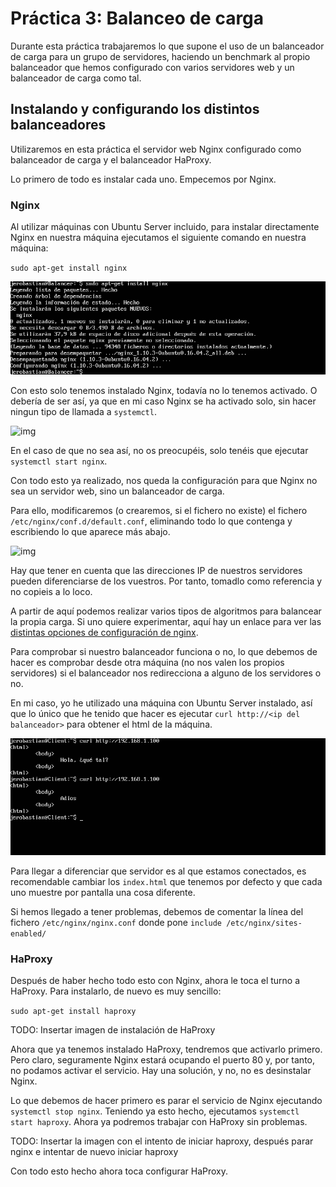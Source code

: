 # Práctica 3: Balanceo de carga

Durante esta práctica trabajaremos lo que supone el uso de un balanceador de carga para un grupo de servidores, haciendo un benchmark al propio balanceador que hemos configurado con varios servidores web y un balanceador de carga como tal.

## Instalando y configurando los distintos balanceadores

Utilizaremos en esta práctica el servidor web Nginx configurado como balanceador de carga y el balanceador HaProxy.

Lo primero de todo es instalar cada uno. Empecemos por Nginx.

### Nginx

Al utilizar máquinas con Ubuntu Server incluido, para instalar directamente Nginx en nuestra máquina ejecutamos el siguiente comando en nuestra máquina:

`sudo apt-get install nginx`

![img](https://raw.githubusercontent.com/Jerobastian/SWAP_Practicas/master/P3/instalacion%20nginx.png)

Con esto solo tenemos instalado Nginx, todavía no lo tenemos activado. O debería de ser así, ya que en mi caso Nginx se ha activado solo, sin hacer ningun tipo de llamada a `systemctl`.

![img](https://raw.githubusercontent.com/Jerobastian/SWAP_Practicas/master/P3/activaci%C3%B3n%20nginx.png)

En el caso de que no sea así, no os preocupéis, solo tenéis que ejecutar `systemctl start nginx`.

Con todo esto ya realizado, nos queda la configuración para que Nginx no sea un servidor web, sino un balanceador de carga.

Para ello, modificaremos (o crearemos, si el fichero no existe) el fichero `/etc/nginx/conf.d/default.conf`, eliminando todo lo que contenga y escribiendo lo que aparece más abajo.

![img](https://raw.githubusercontent.com/Jerobastian/SWAP_Practicas/master/P3/configuraci%C3%B3n%20nginx.png)

Hay que tener en cuenta que las direcciones IP de nuestros servidores pueden diferenciarse de los vuestros. Por tanto, tomadlo como referencia y no copieis a lo loco.

A partir de aquí podemos realizar varios tipos de algoritmos para balancear la propia carga. Si uno quiere experimentar, aquí hay un enlace para ver las [distintas opciones de configuración de nginx](http://nginx.org/en/docs/http/ngx_http_upstream_module.html).

Para comprobar si nuestro balanceador funciona o no, lo que debemos de hacer es comprobar desde otra máquina (no nos valen los propios servidores) si el balanceador nos redirecciona a alguno de los servidores o no.

En mi caso, yo he utilizado una máquina con Ubuntu Server instalado, así que lo único que he tenido que hacer es ejecutar `curl http://<ip del balanceador>` para obtener el html de la máquina.

![img](https://raw.githubusercontent.com/Jerobastian/SWAP_Practicas/master/P3/prueba%20nginx.png)

Para llegar a diferenciar que servidor es al que estamos conectados, es recomendable cambiar los `index.html` que tenemos por defecto y que cada uno muestre por pantalla una cosa diferente.

Si hemos llegado a tener problemas, debemos de comentar la línea del fichero `/etc/nginx/nginx.conf` donde pone `include /etc/nginx/sites-enabled/`

### HaProxy

Después de haber hecho todo esto con Nginx, ahora le toca el turno a HaProxy. Para instalarlo, de nuevo es muy sencillo:

`sudo apt-get install haproxy`

TODO: Insertar imagen de instalación de HaProxy

Ahora que ya tenemos instalado HaProxy, tendremos que activarlo primero. Pero claro, seguramente Nginx estará ocupando el puerto 80 y, por tanto, no podamos activar el servicio. Hay una solución, y no, no es desinstalar Nginx.

Lo que debemos de hacer primero es parar el servicio de Nginx ejecutando `systemctl stop nginx`. Teniendo ya esto hecho, ejecutamos `systemctl start haproxy`. Ahora ya podremos trabajar con HaProxy sin problemas.

TODO: Insertar la imagen con el intento de iniciar haproxy, después parar nginx e intentar de nuevo iniciar haproxy

Con todo esto hecho ahora toca configurar HaProxy. 